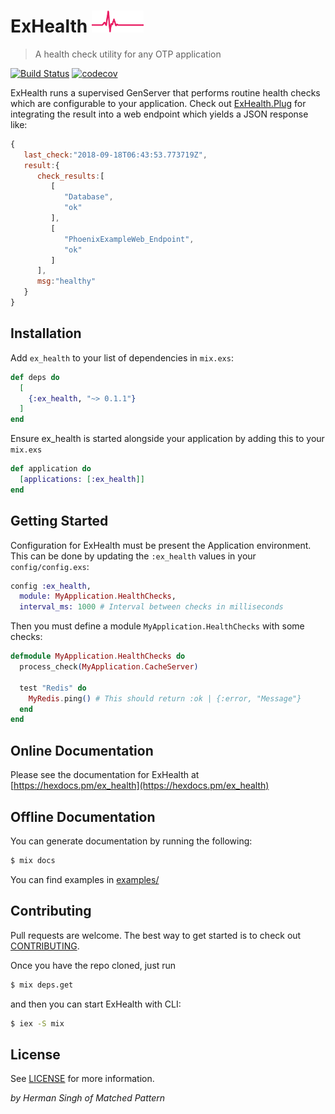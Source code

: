 # ExHealth ![ExHealth](logo.png)
> A health check utility for any OTP application

[![Build Status](https://circleci.com/gh/MatchedPattern/ex_health/tree/master.svg?style=svg&circle-token=8ed28fee90111e2a034b0d71e0fcf8ae18bba641)](https://circleci.com/gh/MatchedPattern/ex_health/tree/master) [![codecov](https://codecov.io/gh/MatchedPattern/ex_health/branch/master/graph/badge.svg)](https://codecov.io/gh/MatchedPattern/ex_health)

ExHealth runs a supervised GenServer that performs routine health checks which
are configurable to your application. Check out [ExHealth.Plug](lib/ex_health/plug.ex)
for integrating the result into a web endpoint which yields a JSON response like:

```javascript
{
   last_check:"2018-09-18T06:43:53.773719Z",
   result:{
      check_results:[
         [
            "Database",
            "ok"
         ],
         [
            "PhoenixExampleWeb_Endpoint",
            "ok"
         ]
      ],
      msg:"healthy"
   }
}
```

## Installation

Add `ex_health` to your list of dependencies in `mix.exs`:

```elixir
def deps do
  [
    {:ex_health, "~> 0.1.1"}
  ]
end
```

Ensure ex_health is started alongside your application by adding this to your `mix.exs`

```elixir
def application do
  [applications: [:ex_health]]
end
```

## Getting Started

Configuration for ExHealth must be present the Application environment. This
can be done by updating the `:ex_health` values in your `config/config.exs`:
```elixir
config :ex_health,
  module: MyApplication.HealthChecks,
  interval_ms: 1000 # Interval between checks in milliseconds
```

Then you must define a module `MyApplication.HealthChecks` with some checks:
```elixir
defmodule MyApplication.HealthChecks do
  process_check(MyApplication.CacheServer)

  test "Redis" do
    MyRedis.ping() # This should return :ok | {:error, "Message"}
  end
end
```

## Online Documentation

Please see the documentation for ExHealth at [https://hexdocs.pm/ex_health](https://hexdocs.pm/ex_health)

## Offline Documentation

You can generate documentation by running the following:
```bash
$ mix docs
```

You can find examples in [examples/](examples/)

## Contributing

Pull requests are welcome. The best way to get started is to check out [CONTRIBUTING](CONTRIBUTING.md).

Once you have the repo cloned, just run
```bash
$ mix deps.get
```

and then you can start ExHealth with CLI:
```bash
$ iex -S mix
```

## License

See [LICENSE](LICENSE) for more information.


_by Herman Singh of Matched Pattern_
